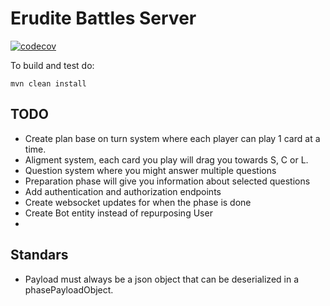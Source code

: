 # Erudite Battles Server

[![codecov](https://codecov.io/gh/Rastikko/erudite-battles-server/branch/master/graph/badge.svg?token=op7alomaAC)](https://codecov.io/gh/Rastikko/erudite-battles-server)

To build and test do:

```shell
mvn clean install
```

## TODO

 - Create plan base on turn system where each player can play 1 card at a time.
 - Aligment system, each card you play will drag you towards S, C or L.
 - Question system where you might answer multiple questions
 - Preparation phase will give you information about selected questions
 - Add authentication and authorization endpoints
 - Create websocket updates for when the phase is done
 - Create Bot entity instead of repurposing User
 - 
 
 ## Standars
 
  - Payload must always be a json object that can be deserialized in a phasePayloadObject.
  
  
  